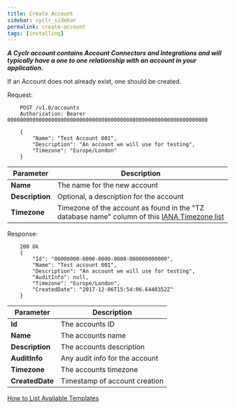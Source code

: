 ```yaml
---
title: Create Account
sidebar: cyclr_sidebar
permalink: create-account
tags: [installing]
---
```


_**A Cyclr account contains Account Connectors and Integrations and will typically have a one to one relationship with an account in your application.**_

If an Account does not already exist, one should be created.

Request:

````http
    POST /v1.0/accounts
    Authorization: Bearer 0000000000000000000000000000000000000000000000000000000000000000

    {
        "Name": "Test Account 001",
        "Description": "An account we will use for testing",
        "Timezone": "Europe/London"
    }
````

| Parameter | Description |
| --- | --- |
| **Name** | The name for the new account |
| **Description** | Optional, a description for the account |
| **Timezone** | Timezone of the account as found in the "TZ database name" column of this [IANA Timezone list](https://en.wikipedia.org/wiki/List_of_tz_database_time_zones) |


Response:

````http
    200 Ok
    {
        "Id": "00000000-0000-0000-0000-000000000000",
        "Name": "Test account 001",
        "Description": "An account we will use for testing",
        "AuditInfo": null,
        "Timezone": "Europe/London",
        "CreatedDate": "2017-12-06T15:54:06.6440352Z"
    }
````

| Parameter | Description |
| --- | --- |
| **Id** | The accounts ID |
| **Name** | The accounts name |
| **Description** | The accounts description |
| **AuditInfo** | Any audit info for the account |
| **Timezone** | The accounts timezone |
| **CreatedDate** | Timestamp of account creation |

[How to List Available Templates](./list-available-templates)
